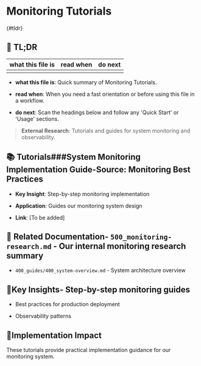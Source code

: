 <!-- CONTEXT_REFERENCE: 400_guides/400_context-priority-guide.md -->
<!-- MODULE_REFERENCE: 400_guides/400_deployment-environment-guide.md -->
<!-- MODULE_REFERENCE: 400_guides/400_system-overview.md -->

# Monitoring Tutorials

{#tldr}

## 🔎 TL;DR

| what this file is | read when | do next |
|---|---|---|
|  |  |  |

- **what this file is**: Quick summary of Monitoring Tutorials.

- **read when**: When you need a fast orientation or before using this file in a workflow.

- **do next**: Scan the headings below and follow any 'Quick Start' or 'Usage' sections.

> **External Research**: Tutorials and guides for system monitoring and observability.

## 📚 **Tutorials**###**System Monitoring Implementation Guide**-**Source**: Monitoring Best Practices

- **Key Insight**: Step-by-step monitoring implementation

- **Application**: Guides our monitoring system design

- **Link**: [To be added]

## 🔗 **Related Documentation**- `500_monitoring-research.md` - Our internal monitoring research summary

- `400_guides/400_system-overview.md` - System architecture overview

## 📖**Key Insights**- Step-by-step monitoring guides

- Best practices for production deployment

- Observability patterns

## 🎯**Implementation Impact**

These tutorials provide practical implementation guidance for our monitoring system.
